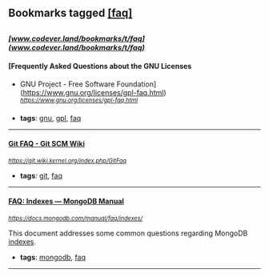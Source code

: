 ## Bookmarks tagged [[faq]](https://www.codever.land/search?q=[faq])

_<sup><sup>[www.codever.land/bookmarks/t/faq](www.codever.land/bookmarks/t/faq)</sup></sup>_
---
#### [Frequently Asked Questions about the GNU Licenses
- GNU Project - Free Software Foundation](https://www.gnu.org/licenses/gpl-faq.html)
_<sup>https://www.gnu.org/licenses/gpl-faq.html</sup>_

* **tags**: [gnu](../tagged/gnu.md), [gpl](../tagged/gpl.md), [faq](../tagged/faq.md)
---
#### [Git FAQ - Git SCM Wiki](https://git.wiki.kernel.org/index.php/GitFaq)
_<sup>https://git.wiki.kernel.org/index.php/GitFaq</sup>_

* **tags**: [git](../tagged/git.md), [faq](../tagged/faq.md)
---
#### [FAQ: Indexes — MongoDB Manual](https://docs.mongodb.com/manual/faq/indexes/)
_<sup>https://docs.mongodb.com/manual/faq/indexes/</sup>_

This document addresses some common questions regarding MongoDB [indexes](https://docs.mongodb.com/manual/indexes/).


* **tags**: [mongodb](../tagged/mongodb.md), [faq](../tagged/faq.md)
---

